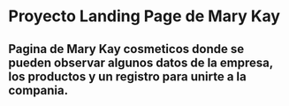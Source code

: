 # Proyecto Landing Page de Mary Kay
## Pagina de Mary Kay cosmeticos donde se pueden observar algunos datos de la empresa, los productos y un registro para unirte a la compania.
